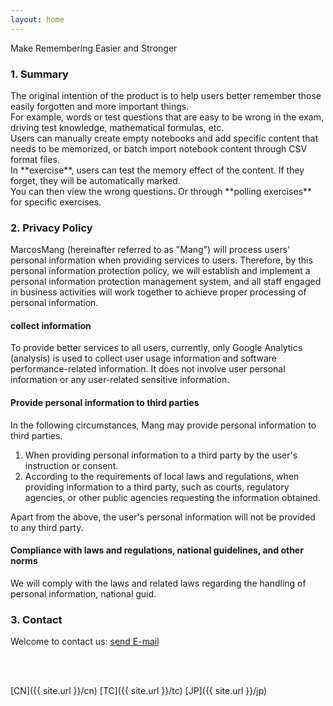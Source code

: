 ```yaml
---
layout: home
---
```


Make Remembering Easier and Stronger

<!--#### 快速索引

- <a href="#summary">概要</a>
- <a href="#guide">使用教程</a>
- <a href="#privacy">隐私政策</a>
- <a href="#contact">联系我们</a>
- <a href="#notice">通知</a>-->

<h3 id="summary">1. Summary
</h3>
The original intention of the product is to help users better remember those easily forgotten and more important things.<br>
For example, words or test questions that are easy to be wrong in the exam, driving test knowledge, mathematical formulas, etc. <br>
Users can manually create empty notebooks and add specific content that needs to be memorized, or batch import notebook content through CSV format files. <br>
In **exercise**, users can test the memory effect of the content. If they forget, they will be automatically marked. <br>
You can then view the wrong questions. Or through **polling exercises** for specific exercises.

<!--
<h3 id="guide">使用教程
</h3>

#### 1. 笔记本的创建和配置

1. 通过本地CSV文件导入
2. 
#### 2. 练习开始
-->

<h3 id="privacy">2. Privacy Policy
</h3>

MarcosMang (hereinafter referred to as "Mang") will process users' personal information when providing services to users. Therefore, by this personal information protection policy, we will establish and implement a personal information protection management system, and all staff engaged in business activities will work together to achieve proper processing of personal information.

#### collect information
To provide better services to all users, currently, only Google Analytics (analysis) is used to collect user usage information and software performance-related information. It does not involve user personal information or any user-related sensitive information.

#### Provide personal information to third parties
In the following circumstances, Mang may provide personal information to third parties.

1. When providing personal information to a third party by the user's instruction or consent.
2. According to the requirements of local laws and regulations, when providing information to a third party, such as courts, regulatory agencies, or other public agencies requesting the information obtained.

Apart from the above, the user's personal information will not be provided to any third party.

#### Compliance with laws and regulations, national guidelines, and other norms
We will comply with the laws and related laws regarding the handling of personal information, national guid.


<h3 id="contact">3. Contact
</h3>

Welcome to contact us: <a href="mailto:lingfengmarskey@gmail.com?subject=WordsIn Advisory">send E-mail</a>

<br>
<br>

[CN]({{ site.url }}/cn)
[TC]({{ site.url }}/tc)
[JP]({{ site.url }}/jp)

<!--<h3 id="notice">4. 通知
</h3>
-->
<!--<h5 id="qa">常见问题</h5>
>  csv文件的格式要求?
> > 文件格式要求如下
-->
